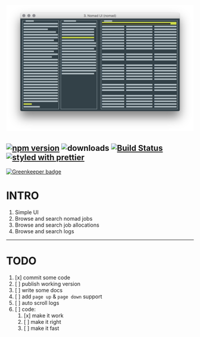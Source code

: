 ![Nomad UI](https://github.com/RafalFilipek/nomad-ui/raw/master/nomad-ui.png)


[![npm version](https://badge.fury.io/js/nomad-ui.svg)](https://badge.fury.io/js/styled-props)
![downloads](https://img.shields.io/npm/dm/nomad-ui.svg)
[![Build Status](https://travis-ci.org/RafalFilipek/nomad-ui.svg?branch=master)](https://travis-ci.org/RafalFilipek/nomad-ui)
[![styled with prettier](https://img.shields.io/badge/styled_with-prettier-ff69b4.svg)](https://github.com/prettier/prettier)
---

[![Greenkeeper badge](https://badges.greenkeeper.io/RafalFilipek/nomad-ui.svg)](https://greenkeeper.io/)

# INTRO

1. Simple UI
2. Browse and search nomad jobs
3. Browse and search job allocations
4. Browse and search logs

---

# TODO

1. [x] commit some code 
2. [ ] publish working version
3. [ ] write some docs
4. [ ] add `page up` & `page down` support
5. [ ] auto scroll logs
6. [ ] code:
   1. [x] make it work 
   2. [ ] make it right
   3. [ ] make it fast
   
   
